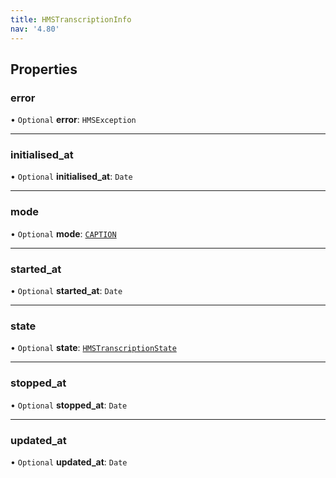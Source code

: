 ```yaml
---
title: HMSTranscriptionInfo
nav: '4.80'
---
```


## Properties

### error

• `Optional` **error**: `HMSException`

---

### initialised_at

• `Optional` **initialised_at**: `Date`

---

### mode

• `Optional` **mode**: [`CAPTION`](/api-reference/javascript/v2/enums/HMSTranscriptionMode#caption)

---

### started_at

• `Optional` **started_at**: `Date`

---

### state

• `Optional` **state**: [`HMSTranscriptionState`](/api-reference/javascript/v2/enums/HMSTranscriptionState)

---

### stopped_at

• `Optional` **stopped_at**: `Date`

---

### updated_at

• `Optional` **updated_at**: `Date`
